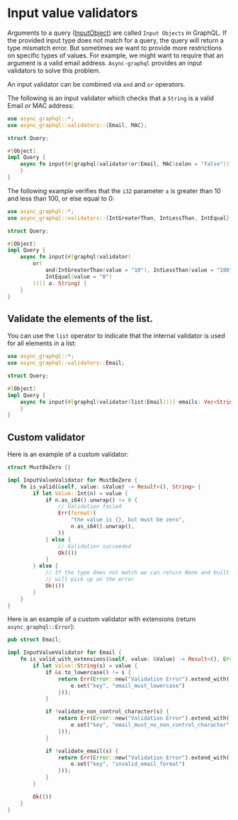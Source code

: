 # Input value validators


Arguments to a query ([InputObject](define_input_object.md)) are called `Input Objects` in GraphQL. If the provided input type does not match for a query, the query will return a type mismatch error. But sometimes we want to provide more restrictions on specific types of values. For example, we might want to require that an argument is a valid email address. `Async-graphql` provides an input validators to solve this problem.

An input validator can be combined via `and` and `or` operators.

The following is an input validator which checks that a `String` is a valid Email or MAC address:


```rust
use async_graphql::*;
use async_graphql::validators::{Email, MAC};

struct Query;

#[Object]
impl Query {
    async fn input(#[graphql(validator(or(Email, MAC(colon = "false"))))] a: String) {
    }
}
```

The following example verifies that the `i32` parameter `a` is greater than 10 and less than 100, or else equal to 0:

```rust
use async_graphql::*;
use async_graphql::validators::{IntGreaterThan, IntLessThan, IntEqual};

struct Query;

#[Object]
impl Query {
    async fn input(#[graphql(validator(
        or(
            and(IntGreaterThan(value = "10"), IntLessThan(value = "100")),
            IntEqual(value = "0")
        )))] a: String) {
    }
}
```

## Validate the elements of the list.

You can use the `list` operator to indicate that the internal validator is used for all elements in a list:

```rust
use async_graphql::*;
use async_graphql::validators::Email;

struct Query;

#[Object]
impl Query {
    async fn input(#[graphql(validator(list(Email)))] emails: Vec<String>) {
    }
}
```

## Custom validator

Here is an example of a custom validator:

```rust
struct MustBeZero {}

impl InputValueValidator for MustBeZero {
    fn is_valid(&self, value: &Value) -> Result<(), String> {
        if let Value::Int(n) = value {
            if n.as_i64().unwrap() != 0 {
                // Validation failed
                Err(format!(
                    "the value is {}, but must be zero",
                    n.as_i64().unwrap(),
                ))
            } else {
                // Validation succeeded
                Ok(())
            }
        } else {
            // If the type does not match we can return None and built-in validations
            // will pick up on the error
            Ok(())
        }
    }
}
```

Here is an example of a custom validator with extensions (return `async_graphql::Error`):

```rust
pub struct Email;

impl InputValueValidator for Email {
    fn is_valid_with_extensions(&self, value: &Value) -> Result<(), Error> {
        if let Value::String(s) = value {
            if &s.to_lowercase() != s {
                return Err(Error::new("Validation Error").extend_with(|_, e| {
                    e.set("key", "email_must_lowercase")
                }));
            }

            if !validate_non_control_character(s) {
                return Err(Error::new("Validation Error").extend_with(|_, e| {
                    e.set("key", "email_must_no_non_control_character")
                }));
            }

            if !validate_email(s) {
                return Err(Error::new("Validation Error").extend_with(|_, e| {
                    e.set("key", "invalid_email_format")
                }));
            }
        }

        Ok(())
    }
}
```
